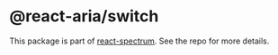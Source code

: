 # @react-aria/switch

This package is part of [react-spectrum](https://github.com/watheia/rsp-kit). See the repo for more details.
